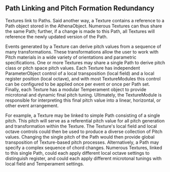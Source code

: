 ## Path Linking and Pitch Formation Redundancy

Textures link to Paths. Said another way, a Texture contains a reference to a Path object stored in the AthenaObject. Numerous Textures can thus share the same Path; further, if a change is made to this Path, all Textures will reference the newly updated version of the Path.
      
Events generated by a Texture can derive pitch values from a sequence of many transformations. These transformations allow the user to work with Pitch materials in a wide variety of orientations and parametric specifications. One or more Textures may share a single Path to derive pitch class or pitch space pitch values. Each Texture has independent ParameterObject control of a local transposition (local field) and a local register position (local octave), and with most TextureModules this control can be configured to be applied once per event or once per Path set. Finally, each Texture has a modular Temperament object to provide microtonal and dynamic final pitch tuning. Ultimately, the TextureModule is responsible for interpreting this final pitch value into a linear, horizontal, or other event arrangement.
      
For example, a Texture may be linked to simple Path consisting of a single pitch. This pitch will serve as a referential pitch value for all pitch generation and transformation within the Texture. The Texture's local field and local octave controls could then be used to produce a diverse collection of Pitch values. Changing the single pitch of the Path would then provide global transposition of Texture-based pitch processes. Alternatively, a Path may specify a complex sequence of chord changes. Numerous Textures, linked to this single Path, could each apply different local octave settings to distinguish register, and could each apply different microtonal tunings with local field and Temperament settings. 
      
